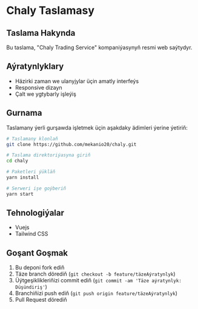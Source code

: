 # Chaly Taslamasy

## Taslama Hakynda
Bu taslama, "Chaly Trading Service" kompaniýasynyň resmi web saýtydyr.

## Aýratynlyklary
- Häzirki zaman we ulanyjylar üçin amatly interfeýs
- Responsive dizayn
- Çalt we ygtybarly işleýiş

## Gurnama
Taslamany ýerli gurşawda işletmek üçin aşakdaky ädimleri ýerine ýetiriň:

```bash
# Taslamany klonlaň
git clone https://github.com/mekanio20/chaly.git

# Taslama direktoriýasyna giriň
cd chaly

# Paketleri ýükläň
yarn install

# Serweri işe goýberiň
yarn start
```

## Tehnologiýalar
- Vuejs
- Tailwind CSS

## Goşant Goşmak
1. Bu deponi fork ediň
2. Täze branch dörediň (`git checkout -b feature/täzeAýratynlyk`)
3. Üýtgeşiklikleriňizi commit ediň (`git commit -am 'Täze aýratynlyk: Düşündiriş'`)
4. Branchiňizi push ediň (`git push origin feature/täzeAýratynlyk`)
5. Pull Request dörediň